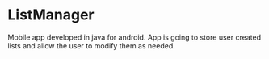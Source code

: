 # ListManager
Mobile app developed in java for android. App is going to store user created lists and allow the user to modify them as needed.
